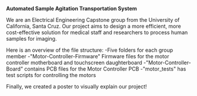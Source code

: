 **Automated Sample Agitation Transportation System**

We are an Electrical Engineering Capstone group from the University of California, Santa Cruz. Our project aims to design a more efficient, more cost-effective solution for medical staff and researchers to process human samples for imaging. 

Here is an overview of the file structure:
  -Five folders for each group member
  -"Motor-Controller-Firmware" Firmware files for the motor controller motherboard and touchscreen daughterboard
  -"Motor-Controller-Board" contains PCB files for the Motor Controller PCB
  -"motor_tests" has test scripts for controlling the motors

Finally, we created a poster to visually explain our project!
